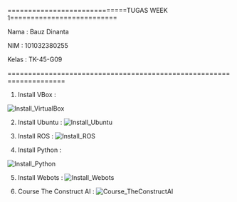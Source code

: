 =============================TUGAS WEEK 1==========================

Nama : Bauz Dinanta

NIM   : 101032380255

Kelas : TK-45-G09

====================================================================


1. Install VBox : 



![Install_VirtualBox](https://github.com/user-attachments/assets/1cec7320-e14f-4f13-9e8b-c5be7986dcbf)

2. Install Ubuntu : ![Install_Ubuntu](https://github.com/user-attachments/assets/0d4b1de8-e381-45ee-84f1-cdcf6a9f7b85)

3. Install ROS : 
![Install_ROS](https://github.com/user-attachments/assets/848ba067-836c-4abf-a05c-1c6eec34b3cb)

4. Install Python : 



![Install_Python](https://github.com/user-attachments/assets/5e090520-0c3b-4f66-9477-1edb8d0aa246)

5. Install Webots : 
![Install_Webots](https://github.com/user-attachments/assets/688a0569-61ca-4a4d-8e17-c695da74ec63)

6. Course The Construct AI : 
![Course_TheConstructAI](https://github.com/user-attachments/assets/90a4fb9a-0351-4b07-b61a-871b7d57e4e2)
